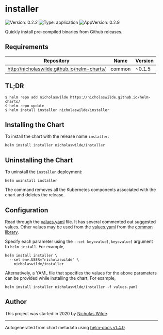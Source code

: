 # installer

![Version: 0.2.2](https://img.shields.io/badge/Version-0.2.2-informational?style=flat-square) ![Type: application](https://img.shields.io/badge/Type-application-informational?style=flat-square) ![AppVersion: 0.2.9](https://img.shields.io/badge/AppVersion-0.2.9-informational?style=flat-square)

Quickly install pre-compiled binaries from Github releases.

## Requirements

| Repository | Name | Version |
|------------|------|---------|
| http://nicholaswilde.github.io/helm-charts/ | common | ~0.1.5 |

## TL;DR
```console
$ helm repo add nicholaswilde https://nicholaswilde.github.io/helm-charts/
$ helm repo update
$ helm install installer nicholaswilde/installer
```

## Installing the Chart
To install the chart with the release name `installer`:
```console
helm install installer nicholaswilde/installer
```

## Uninstalling the Chart
To uninstall the `installer` deployment:
```console
helm uninstall installer
```
The command removes all the Kubernetes components associated with the chart and deletes the release.

## Configuration

Read through the [values.yaml](./values.yaml) file. It has several commented out suggested values.
Other values may be used from the [values.yaml](../common/values.yaml) from the [common library](../common).

Specify each parameter using the `--set key=value[,key=value]` argument to `helm install`. For example,
```console
helm install installer \
  --set env.USER="nicholaswilde" \
    nicholaswilde/installer
```

Alternatively, a YAML file that specifies the values for the above parameters can be provided while installing the chart.
For example,
```console
helm install installer nicholaswilde/installer -f values.yaml
```

## Author
This project was started in 2020 by [Nicholas Wilde](https://github.com/nicholaswilde).

----------------------------------------------
Autogenerated from chart metadata using [helm-docs v1.4.0](https://github.com/norwoodj/helm-docs/releases/v1.4.0)

